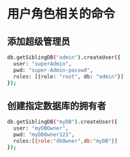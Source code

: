 # 用户角色相关的命令

## 添加超级管理员

```bash
db.getSiblingDB("admin").createUser({
  user: "superAdmin",
  pwd: "super-Admin-passwd",
  roles: [{role: "root", db: "admin"}]
});
```

## 创建指定数据库的拥有者

```bash
db.getSiblingDB("myDB").createUser({
  user: "myDBOwner",
  pwd: "myDBOwner123",
  roles:[{role:"dbOwner",db:"myDB"}]
});
```

<Vssue :title="$title" :options="{ locale: 'zh' }" />